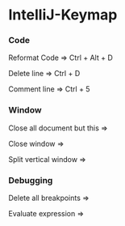 # IntelliJ-Keymap

### Code

Reformat Code => Ctrl + Alt + D

Delete line => Ctrl + D

Comment line => Ctrl + 5


### Window

Close all document but this =>

Close window =>

Split vertical window =>


### Debugging

Delete all breakpoints => 

Evaluate expression =>
